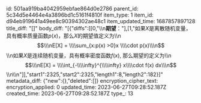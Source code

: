 id: 501aa919ba4042959ebfae864d0e2786
parent_id: 5c34d5e4464e4a3896bd1c5161f4810f
item_type: 1
item_id: d94eb919641a49ee8c90394302ae48c1
item_updated_time: 1687857897128
title_diff: "[]"
body_diff: "[{\"diffs\":[[0,\"\\\n**期望**：\"],[1,\"如果$X$是离散随机变量，具有概率质量函数$p(x)$，那么$X$的期望值定义为\\\n$$\\\nE[X] = \\\\sum_{x:p(x) >0}x \\\\cdot p(x)\\\n$$\\\n如果$X$是连续随机变量，具有概率密度函数$f(x)$, 那么期望的定义为\\\n$$\\\nE[X] = \\\\int_{-\\\\infty}^{\\\\infty} x\\\\cdot f(x) dx\\\n$$\\\n\\\n\"]],\"start1\":2325,\"start2\":2325,\"length1\":8,\"length2\":182}]"
metadata_diff: {"new":{},"deleted":[]}
encryption_cipher_text: 
encryption_applied: 0
updated_time: 2023-06-27T09:28:52.187Z
created_time: 2023-06-27T09:28:52.187Z
type_: 13